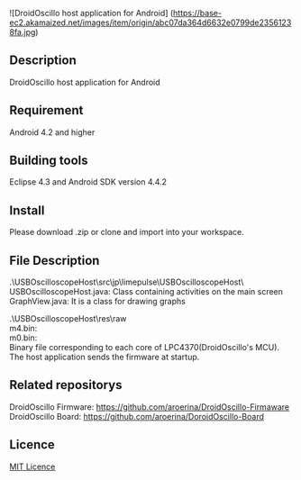![DroidOscillo host application for Android]
(https://base-ec2.akamaized.net/images/item/origin/abc07da364d6632e0799de23561238fa.jpg)

## Description
DroidOscillo host application for Android

## Requirement
Android 4.2 and higher

## Building tools
Eclipse 4.3 and Android SDK version 4.4.2

## Install
Please download .zip or clone and import into your workspace.

## File Description

.\USBOscilloscopeHost\src\jp\limepulse\USBOscilloscopeHost\  
USBOscilloscopeHost.java: Class containing activities on the main screen  
GraphView.java: It is a class for drawing graphs  
  
  
.\USBOscilloscopeHost\res\raw  
m4.bin:  
m0.bin:  
Binary file corresponding to each core of LPC4370(DroidOscillo's MCU).  
The host application sends the firmware at startup.  

## Related repositorys

DroidOscillo Firmware: https://github.com/aroerina/DroidOscillo-Firmaware  
DroidOscillo Board: https://github.com/aroerina/DoroidOscillo-Board  


 
## Licence

[MIT Licence](https://github.com/tcnksm/tool/blob/master/LICENCE)

